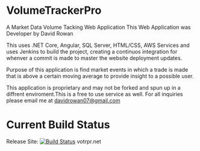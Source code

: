 # VolumeTrackerPro
A Market Data Volume Tacking Web Application
This Web Application was Developer by David Rowan

This uses .NET Core, Angular, SQL Server, HTML/CSS, AWS Services and uses Jenkins to build the project, creating a continuos integration for whenver a commit is made to master the website deployment updates.

Purpose of this application is find market events in which a trade is made that is above a certain moving average to provide insight
to a possible user.

This application is proprietary and may not be forked and spun up in a diffrent enviroment.This is a free to use service as well. For all inquiries please email me at davidrowan07@gmail.com
# Current Build Status
Release Site: [![Build Status](http://ec2-18-223-100-157.us-east-2.compute.amazonaws.com:8080/buildStatus/icon?job=volumetrackerpro)](http://ec2-18-223-100-157.us-east-2.compute.amazonaws.com:8080/job/volumetrackerpro/) votrpr.net
